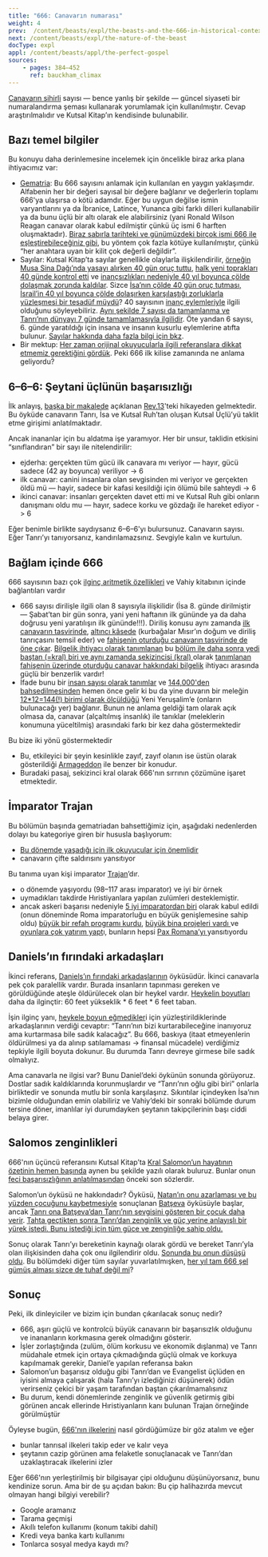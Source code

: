 ```yaml
---
title: "666: Canavarın numarası"
weight: 4
prev:  /content/beasts/expl/the-beasts-and-the-666-in-historical-context
next: /content/beasts/expl/the-nature-of-the-beast
docType: expl
appl: /content/beasts/appl/the-perfect-gospel
sources:
    - pages: 384–452
      ref: bauckham_climax
---
```


[Canavarın sihirli](https://www.bibleserver.com/TR/Vahiy13%3A18) sayısı — bence yanlış bir şekilde — güncel siyaseti bir numaralandırma şeması kullanarak yorumlamak için kullanılmıştır. Cevap araştırılmalıdır ve Kutsal Kitap’ın kendisinde bulunabilir.

## Bazı temel bilgiler

<a name="bdd5"></a>
Bu konuyu daha derinlemesine incelemek için öncelikle biraz arka plana ihtiyacımız var:

- [Gematria](https://en.wikipedia.org/wiki/Gematria): Bu 666 sayısını anlamak için kullanılan en yaygın yaklaşımdır. Alfabenin her bir değeri sayısal bir değere bağlanır ve değerlerin toplamı 666'ya ulaşırsa o kötü adamdır. Eğer bu uygun değilse ismin varyantlarını ya da İbranice, Latince, Yunanca gibi farklı dilleri kullanabilir ya da bunu üçlü bir altı olarak ele alabilirsiniz (yani Ronald Wilson Reagan canavar olarak kabul edilmiştir çünkü üç ismi 6 harften oluşmaktadır). [Biraz sabırla tarihteki ve günümüzdeki birçok ismi 666 ile eşleştirebileceğiniz gibi](https://en.wikipedia.org/wiki/Number_of_the_beast), bu yöntem çok fazla kötüye kullanılmıştır, çünkü “her anahtara uyan bir kilit çok değerli değildir”.
- Sayılar: Kutsal Kitap’ta sayılar genellikle olaylarla ilişkilendirilir, [örneğin Musa Sina Dağı’nda yasayı alırken 40 gün oruç tuttu](https://www.bibleserver.com/TR/M%C4%B1s%C4%B1rdan%20%C3%87%C4%B1k%C4%B1%C5%9F34%3A28), [halk yeni toprakları 40 günde kontrol etti](https://www.bibleserver.com/TR/%C3%87%C3%B6lde%20Say%C4%B1m14%3A34) ve [inançsızlıkları nedeniyle 40 yıl boyunca çölde dolaşmak zorunda kaldılar](https://www.bibleserver.com/TR/%C3%87%C3%B6lde%20Say%C4%B1m14%3A34). Sizce [İsa’nın çölde 40 gün oruç tutması, İsrail’in 40 yıl boyunca çölde dolaşırken karşılaştığı zorluklarla yüzleşmesi bir tesadüf müydü](https://www.bibleserver.com/TR/Matta4%3A1-11)? 40 sayısının [inanç eylemleriyle](https://www.bibleserver.com/search/TR/k%C4%B1rk%20g%C3%BCn) ilgili olduğunu söyleyebiliriz. [Aynı şekilde 7 sayısı da tamamlanma ve Tanrı’nın dünyayı 7 günde tamamlamasıyla ilgilidir](https://www.bibleserver.com/TR/Yarat%C4%B1l%C4%B1%C5%9F2%3A1-3). Öte yandan 6 sayısı, 6. günde yaratıldığı için insana ve insanın kusurlu eylemlerine atıfta bulunur. [Sayılar hakkında daha fazla bilgi için bkz](../../../../background/structure/expl/the-use-of-numbers-in-the-book-of-revelation).
- Bir mektup: [Her zaman orijinal okuyucularla ilgili referanslara dikkat etmemiz gerektiğini gördük](../../../../background/literature/expl/the-book-of-revelation-how-to-read-it). Peki 666 ilk kilise zamanında ne anlama geliyordu?

## 6–6–6: Şeytani üçlünün başarısızlığı

<a name="c1c9"></a>
İlk anlayış, [başka bir makalede](https://www.bibleserver.com/TR/Vahiy13) açıklanan [Rev.13](https://www.bibleserver.com/TR/Vahiy13)'teki hikayeden gelmektedir. Bu öyküde canavarın Tanrı, İsa ve Kutsal Ruh’tan oluşan Kutsal Üçlü’yü taklit etme girişimi anlatılmaktadır.

Ancak inananlar için bu aldatma işe yaramıyor. Her bir unsur, taklidin etkisini “sınıflandıran” bir sayı ile nitelendirilir:

- ejderha: gerçekten tüm gücü ilk canavara mı veriyor — hayır, gücü sadece (42 ay boyunca) veriliyor -&gt; 6
- i̇lk canavar: canini i̇nsanlara olan sevgi̇si̇nden mi̇ veri̇yor ve gerçekten öldü mü — hayir, sadece bi̇r kafasi kesi̇ldi̇ği̇ i̇çi̇n ölümü bi̇le sahteydi̇ -&gt; 6
- ikinci canavar: insanları gerçekten davet etti mi ve Kutsal Ruh gibi onların danışmanı oldu mu — hayır, sadece korku ve gözdağı ile hareket ediyor -&gt; 6

Eğer benimle birlikte saydıysanız 6–6–6'yı bulursunuz. Canavarın sayısı. Eğer Tanrı’yı tanıyorsanız, kandırılamazsınız. Sevgiyle kalın ve kurtulun.

## Bağlam içinde 666

<a name="68bc"></a>
666 sayısının bazı çok [ilginç aritmetik özellikleri](../../../../background/structure/expl/the-use-of-numbers-in-the-book-of-revelation#bc16) ve Vahiy kitabının içinde bağlantıları vardır

- 666 sayısı dirilişle ilgili olan 8 sayısıyla ilişkilidir (İsa 8. günde dirilmiştir — Şabat’tan bir gün sonra, yani yeni haftanın ilk gününde ya da daha doğrusu yeni yaratılışın ilk gününde!!!). Diriliş konusu aynı zamanda [ilk canavarın tasvirinde](https://www.bibleserver.com/TR/Vahiy13%3A3), [altıncı kâsede](https://www.bibleserver.com/TR/Vahiy16%3A13) (kurbağalar Mısır’ın doğum ve diriliş tanrıçasını temsil eder) ve [fahişenin oturduğu canavarın tasvirinde de öne çıkar](https://www.bibleserver.com/TR/Vahiy18%3A11). [Bilgelik ihtiyacı olarak tanımlanan](https://biblehub.com/interlinear/revelation/13-18.htm) bu [bölüm ile daha sonra yedi baştan (=kral) biri ve aynı zamanda sekizincisi (kral) ](https://www.bibleserver.com/TR/Vahiy17%3A11)olarak [tanımlanan fahişenin üzerinde oturduğu canavar hakkındaki bilgelik](https://biblehub.com/interlinear/revelation/17-9.htm) ihtiyacı arasında güçlü bir benzerlik vardır!
- İfade bunu bir [insan sayısı olarak tanımlar](https://www.bibleserver.com/TR/Vahiy13%3A18) ve [144,000'den bahsedilmesinden](https://www.bibleserver.com/TR/Vahiy14%3A1) hemen önce gelir ki bu da yine duvarın bir meleğin [12*12=144(!) birimi olarak ölçüldüğü](https://biblehub.com/interlinear/revelation/21-17.htm) Yeni Yeruşalim’e (onların bulunacağı yer) bağlanır. Bunun ne anlama geldiği tam olarak açık olmasa da, canavar (alçaltılmış insanlık) ile tanıklar (meleklerin konumuna yüceltilmiş) arasındaki farkı bir kez daha göstermektedir

Bu bize iki yönü göstermektedir

- Bu, etkileyici bir şeyin kesinlikle zayıf, zayıf olanın ise üstün olarak gösterildiği [Armageddon](../../../../content/bowls/expl/the-key-to-armageddon) ile benzer bir konudur.
- Buradaki pasaj, sekizinci kral olarak 666'nın sırrının çözümüne işaret etmektedir.

## İmparator Trajan

<a name="db4a"></a>
Bu bölümün başında gematriadan bahsettiğimiz için, aşağıdaki nedenlerden dolayı bu kategoriye giren bir hususla başlıyorum:

- [Bu dönemde yaşadığı için ilk okuyucular için önemlidir](../../../../content/beasts/expl/the-nature-of-the-beast-in-the-book-of-revelation)
- canavarın çifte saldırısını yansıtıyor

Bu tanıma uyan kişi imparator [Trajan](https://en.wikipedia.org/wiki/Trajan)’dır.

- o dönemde yaşıyordu (98–117 arası imparator) ve iyi bir örnek
- uymadıkları takdirde Hıristiyanlara yapılan zulümleri desteklemiştir.
- ancak askeri başarısı nedeniyle [5 iyi imparatordan biri](https://en.wikipedia.org/wiki/Nerva%E2%80%93Antonine_dynasty#Five_Good_Emperors) olarak kabul edildi (onun döneminde Roma imparatorluğu en büyük genişlemesine sahip oldu) [büyük bir refah programı kurdu](https://en.wikipedia.org/wiki/Alimenta), [büyük bina projeleri vardı ](https://en.wikipedia.org/wiki/Trajan#Building_projects)ve [oyunlara çok yatırım yapt](https://en.wikipedia.org/wiki/Trajan#Games)ı, bunların hepsi [Pax Romana’yı ](https://en.wikipedia.org/wiki/Pax_Romana)yansıtıyordu

## Daniels’ın fırındaki arkadaşları

<a name="1a8b"></a>
İkinci referans, [Daniels’ın fırındaki arkadaşlarının](https://www.bibleserver.com/TR/Daniel3) öyküsüdür. İkinci canavarla pek çok paralellik vardır. Burada insanların tapınması gereken ve görüldüğünde ateşle öldürülecek olan bir heykel vardır. [Heykelin boyutları ](https://www.bibleserver.com/TR/Daniel3%3A1)daha da ilginçtir: 60 feet yükseklik * 6 feet * 6 feet taban.

İşin ilginç yanı, [heykele boyun eğmedikler](https://www.bibleserver.com/TR/Daniel3%3A16-18)i için yüzleştirildiklerinde arkadaşlarının verdiği cevaptır: “Tanrı’nın bizi kurtarabileceğine inanıyoruz ama kurtarmasa bile sadık kalacağız”. Bu 666, baskıya (itaat etmeyenlerin öldürülmesi ya da alınıp satılamaması -&gt; finansal mücadele) verdiğimiz tepkiyle ilgili boyuta dokunur. Bu durumda Tanrı devreye girmese bile sadık olmalıyız.

Ama canavarla ne ilgisi var? Bunu Daniel’deki öykünün sonunda görüyoruz. Dostlar sadık kaldıklarında korunmuşlardır ve “Tanrı’nın oğlu gibi biri” onlarla birliktedir ve sonunda mutlu bir sonla karşılaşırız. Sıkıntılar içindeyken İsa’nın bizimle olduğundan emin olabiliriz ve Vahiy’deki bir sonraki bölümde durum tersine döner, imanlılar iyi durumdayken şeytanın takipçilerinin başı ciddi belaya girer.

## Salomos zenginlikleri

<a name="d311"></a>
666'nın üçüncü referansını Kutsal Kitap’ta [Kral Salomon’un hayatının özetinin hemen başında](https://www.bibleserver.com/TR/1.Krallar10%3A14-29) aynen bu şekilde yazılı olarak buluruz. Bunlar onun [feci başarısızlığının anlatılmasından](https://www.bibleserver.com/TR/1.Krallar11%3A1-13) önceki son sözlerdir.

Salomon’un öyküsü ne hakkındadır? Öyküsü, [Natan’ın onu azarlaması ve bu yüzden çocuğunu kaybetmesiyle](https://www.bibleserver.com/TR/2.Samuel12%3A1-23) sonuçlanan [Batşeva](https://www.bibleserver.com/TR/2.Samuel11) öyküsüyle başlar, ancak [Tanrı ona Batşeva’dan Tanrı’nın sevgisini gösteren bir çocuk daha verir](https://www.bibleserver.com/TR/2.Samuel12%3A24-25). [Tahta geçtikten sonra Tanrı’dan zenginlik ve güç yerine anlayışlı bir yürek istedi. Bunu istediği için tüm güce ve zenginliğe sahip oldu.](https://www.bibleserver.com/TR/1.Krallar3)

Sonuç olarak Tanrı’yı bereketinin kaynağı olarak gördü ve bereket Tanrı’yla olan ilişkisinden daha çok onu ilgilendirir oldu. [Sonunda bu onun düşüşü oldu](https://www.bibleserver.com/TR/1.Krallar11%3A1-13). Bu bölümdeki diğer tüm sayılar yuvarlatılmışken, [her yıl tam 666 şel gümüş alması sizce de tuhaf değil mi](https://www.bibleserver.com/TR/1.Krallar10%3A14)?

## Sonuç

<a name="6e5d"></a>
Peki, ilk dinleyiciler ve bizim için bundan çıkarılacak sonuç nedir?

- 666, aşırı güçlü ve kontrolcü büyük canavarın bir başarısızlık olduğunu ve inananların korkmasına gerek olmadığını gösterir.
- İşler zorlaştığında (zulüm, ölüm korkusu ve ekonomik dışlanma) ve Tanrı müdahale etmek için ortaya çıkmadığında güçlü olmak ve korkuya kapılmamak gerekir, Daniel’e yapılan referansa bakın
- Salomon’un başarısız olduğu gibi Tanrı’dan ve Evangelist üçlüden en iyisini almaya çalışarak (hala Tanrı’yı izlediğinizi düşünerek) ödün verirseniz çekici bir yaşam tarafından baştan çıkarılmamalısınız
- Bu durum, kendi dönemlerinde zenginlik ve güvenlik getirmiş gibi görünen ancak ellerinde Hıristiyanların kanı bulunan Trajan örneğinde görülmüştür

Öyleyse bugün, [666'nın ilkelerini](../../../../content/beasts/expl/the-nature-of-the-beast-in-the-book-of-revelation) nasıl gördüğümüze bir göz atalım ve eğer

- bunlar tanrısal ilkeleri takip eder ve kalır veya
- şeytanın cazip görünen ama felaketle sonuçlanacak ve Tanrı’dan uzaklaştıracak ilkelerini izler

Eğer 666'nın yerleştirilmiş bir bilgisayar çipi olduğunu düşünüyorsanız, bunu kendinize sorun. Ama bir de şu açıdan bakın: Bu çip halihazırda mevcut olmayan hangi bilgiyi verebilir?

- Google aramanız
- Tarama geçmişi
- Akıllı telefon kullanımı (konum takibi dahil)
- Kredi veya banka kartı kullanımı
- Tonlarca sosyal medya kaydı mı?
